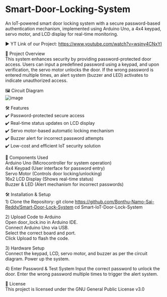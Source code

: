 # Smart-Door-Locking-System
An IoT-powered smart door locking system with a secure password-based authentication mechanism, implemented using Arduino Uno, a 4x4 keypad, servo motor, and LCD display for real-time monitoring.

▶️ YT Link of our Project: https://www.youtube.com/watch?v=wsjny4CNxYI  

🚀 Project Overview  
This system enhances security by providing password-protected door access. Users can input a predefined password using a keypad, and upon verification, the servo motor unlocks the door. If the wrong password is entered multiple times, an alert system (buzzer and LED) activates to indicate unauthorized access.


🖼️ Circuit Diagram  
![image](https://github.com/user-attachments/assets/ebd07288-d250-4611-bae7-1def8dd1be92)


🛠️ Features  
✔️ Password-protected secure access  
✔️ Real-time status updates on LCD display  
✔️ Servo motor-based automatic locking mechanism  
✔️ Buzzer alert for incorrect password attempts  
✔️ Low-cost and efficient IoT security solution

🔧 Components Used  
Arduino Uno (Microcontroller for system operation)  
4x4 Keypad (User interface for password entry)  
Servo Motor (Controls door locking/unlocking)  
16x2 LCD Display (Shows real-time status)  
Buzzer & LED (Alert mechanism for incorrect passwords)

🛠️ Installation & Setup  
1️) Clone the Repository: git clone https://github.com/Bonthu-Namo-Sai-Reddy/Smart-Door-Lock-System
cd Smart-IoT-Door-Lock-System 

2️) Upload Code to Arduino  
Open door_lock.ino in Arduino IDE.  
Connect Arduino Uno via USB.  
Select the correct board and port.  
Click Upload to flash the code. 

3️) Hardware Setup  
Connect the keypad, LCD, servo motor, and buzzer as per the circuit diagram.
Power up the system.

4️) Enter Password & Test System
Input the correct password to unlock the door.
Enter the wrong password multiple times to trigger the alert system.

📜 License  
This project is licensed under the GNU General Public License v3.0 
